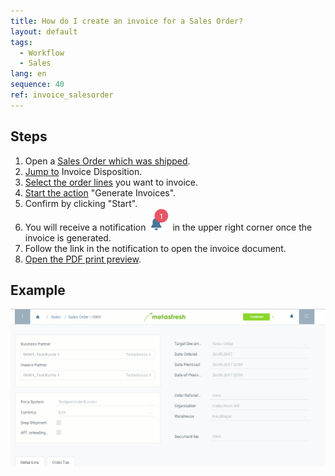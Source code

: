 ```yaml
---
title: How do I create an invoice for a Sales Order?
layout: default
tags:
  - Workflow
  - Sales
lang: en
sequence: 40
ref: invoice_salesorder
---
```


## Steps

1. Open a [Sales Order which was shipped](Ship_SalesOrder).
1. [Jump to](JumptoviaSidebar) Invoice Disposition.
1. [Select the order lines](RecordSelection) you want to invoice.
1. [Start the action](StartAction) "Generate Invoices".
1. Confirm by clicking "Start".
1. You will receive a notification ![](assets/NotificationBell_WebUI.png) in the upper right corner once the invoice is generated.
1. Follow the link in the notification to open the invoice document.
1. [Open the PDF print preview](PrintPreview).

## Example

![](assets/salesorderinvoice.gif)

